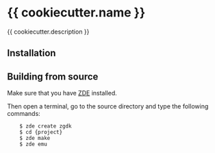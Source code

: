 # {{ cookiecutter.name }}

{{ cookiecutter.description }}

## Installation

## Building from source

Make sure that you have [ZDE](https://github.com/zoul0813/zeal-dev-environment) installed.

Then open a terminal, go to the source directory and type the following commands:

```shell
    $ zde create zgdk
    $ cd {project}
    $ zde make
    $ zde emu
```
